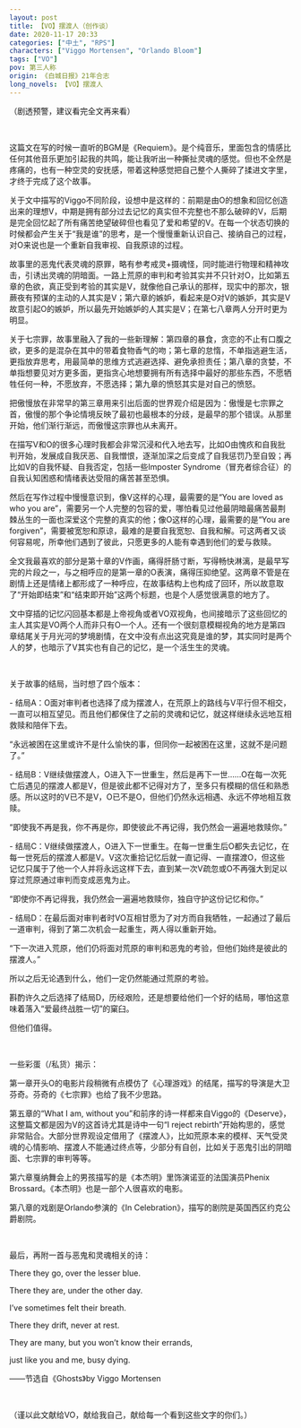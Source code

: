 ```yaml
---
layout: post
title: 【VO】摆渡人（创作谈）
date: 2020-11-17 20:33
categories: ["中土", "RPS"]
characters: ["Viggo Mortensen", "Orlando Bloom"]
tags: ["VO"]
pov: 第三人称
origin: 《白城日报》21年合志
long_novels: 【VO】摆渡人
---
```


（剧透预警，建议看完全文再来看）

<br>

这篇文在写的时候一直听的BGM是《Requiem》。是个纯音乐，里面包含的情感比任何其他音乐更加引起我的共鸣，能让我听出一种撕扯灵魂的感觉。但也不全然是疼痛的，也有一种空灵的安抚感，带着这种感觉把自己整个人撕碎了揉进文字里，才终于完成了这个故事。

关于文中描写的Viggo不同阶段，设想中是这样的：前期是由O的想象和回忆创造出来的理想V，中期是拥有部分过去记忆的真实但不完整也不那么破碎的V，后期是完全回忆起了所有痛苦绝望破碎但也看见了爱和希望的V。在每一个状态切换的时候都会产生关于“我是谁”的思考，是一个慢慢重新认识自己、接纳自己的过程，对O来说也是一个重新自我审视、自我原谅的过程。

故事里的恶鬼代表灵魂的原罪，略有参考戒灵+摄魂怪，同时能进行物理和精神攻击，引诱出灵魂的阴暗面。一路上荒原的审判和考验其实并不只针对O，比如第五章的色欲，真正受到考验的其实是V，就像他自己承认的那样，现实中的那次，银蕨夜有预谋的主动的人其实是V；第六章的嫉妒，看起来是O对V的嫉妒，其实是V故意引起O的嫉妒，所以最先开始嫉妒的人其实是V；在第七八章两人分开时更为明显。

关于七宗罪，故事里融入了我的一些新理解：第四章的暴食，贪恋的不止有口腹之欲，更多的是混杂在其中的带着食物香气的吻；第七章的怠惰，不单指逃避生活，更指放弃思考，用最简单的思维方式逃避选择、避免承担责任；第八章的贪婪，不单指想要见对方更多面，更指贪心地想要拥有所有选择中最好的那些东西，不愿牺牲任何一种，不愿放弃，不愿选择；第九章的愤怒其实是对自己的愤怒。

把傲慢放在非常早的第三章用来引出后面的世界观介绍是因为：傲慢是七宗罪之首，傲慢的那个争论情境反映了最初也最根本的分歧，是最早的那个错误。从那里开始，他们渐行渐远，而傲慢这宗罪也从未离开。

在描写V和O的很多心理时我都会非常沉浸和代入地去写，比如O由愧疚和自我批判开始，发展成自我厌恶、自我憎恨，逐渐加深之后变成了自我惩罚乃至自毁；再比如V的自我怀疑、自我否定，包括一些Imposter Syndrome（冒充者综合征）的自我认知困惑和情绪表达受阻的痛苦甚至恐惧。

然后在写作过程中慢慢意识到，像V这样的心理，最需要的是“You are loved as who you are”，需要另一个人完整的包容的爱，哪怕看见过他最阴暗最痛苦最荆棘丛生的一面也深爱这个完整的真实的他；像O这样的心理，最需要的是“You are forgiven”，需要被宽恕和原谅，最难的是要自我宽恕、自我和解。可这两者又谈何容易呢，所幸他们遇到了彼此，只愿更多的人能有幸遇到他们的爱与救赎。

全文我最喜欢的部分是第十章的V作画，痛得肝肠寸断，写得畅快淋漓，是最早写完的片段之一，与之相呼应的是第一章的O表演，痛得压抑绝望。这两章不管是在剧情上还是情绪上都形成了一种呼应，在故事结构上也构成了回环，所以故意取了“开始即结束”和“结束即开始”这两个标题，也是个人感觉很满意的地方了。

文中穿插的记忆闪回基本都是上帝视角或者VO双视角，也间接暗示了这些回忆的主人其实是VO两个人而非只有O一个人。还有一个很刻意模糊视角的地方是第四章结尾关于月光河的梦境剧情，在文中没有点出这究竟是谁的梦，其实同时是两个人的梦，也暗示了V其实也有自己的记忆，是一个活生生的灵魂。

<br>

关于故事的结局，当时想了四个版本：

\- 结局A：O面对审判者也选择了成为摆渡人，在荒原上的路线与V平行但不相交，一直可以相互望见。而且他们都保住了之前的灵魂和记忆，就这样继续永远地互相救赎和陪伴下去。

“永远被困在这里或许不是什么愉快的事，但同你一起被困在这里，这就不是问题了。”

\- 结局B：V继续做摆渡人，O进入下一世重生，然后是再下一世……O在每一次死亡后遇见的摆渡人都是V，但是彼此都不记得对方了，至多只有模糊的信任和熟悉感。所以这时的V已不是V，O已不是O，但他们仍然永远相遇、永远不停地相互救赎。

“即使我不再是我，你不再是你，即使彼此不再记得，我仍然会一遍遍地救赎你。”

\- 结局C：V继续做摆渡人，O进入下一世重生。在每一世重生后O都失去记忆，在每一世死后的摆渡人都是V。V这次重拾记忆后就一直记得、一直摆渡O，但这些记忆只属于了他一个人并将永远这样下去，直到某一次V疏忽或O不再强大到足以穿过荒原通过审判而变成恶鬼为止。

“即使你不再记得我，我仍然会一遍遍地救赎你，独自守护这份记忆和你。”

\- 结局D：在最后面对审判者时VO互相甘愿为了对方而自我牺牲，一起通过了最后一道审判，得到了第二次机会一起重生，两人得以重新开始。

“下一次进入荒原，他们仍将面对荒原的审判和恶鬼的考验，但他们始终是彼此的摆渡人。”

所以之后无论遇到什么，他们一定仍然能通过荒原的考验。

斟酌许久之后选择了结局D，历经艰险，还是想要给他们一个好的结局，哪怕这意味着落入“爱最终战胜一切”的窠臼。

但他们值得。

<br>

一些彩蛋（/私货）揭示：

第一章开头O的电影片段稍微有点模仿了《心理游戏》的结尾，描写的导演是大卫芬奇。芬奇的《七宗罪》也给了我不少思路。

第五章的“What I am, without you”和前序的诗一样都来自Viggo的《Deserve》，这整篇文都是因为V的这首诗尤其是诗中一句“I reject rebirth”开始构思的，感觉非常贴合。大部分世界观设定借用了《摆渡人》，比如荒原本来的模样、天气受灵魂的心情影响、摆渡人不能通过终点等，少部分有自创，比如关于恶鬼引出的阴暗面、七宗罪的审判等等。

第六章戛纳舞会上的男孩描写的是《本杰明》里饰演诺亚的法国演员Phenix Brossard。《本杰明》也是一部个人很喜欢的电影。

第八章的戏剧是Orlando参演的《In Celebration》，描写的剧院是英国西区约克公爵剧院。

<br>

最后，再附一首与恶鬼和灵魂相关的诗：

There they go, over the lesser blue.

There they are, under the other day.

I’ve sometimes felt their breath.

There they drift, never at rest.

They are many, but you won’t know their errands,

just like you and me, busy dying.

——节选自《Ghosts》by Viggo Mortensen

<br>

（谨以此文献给VO，献给我自己，献给每一个看到这些文字的你们。）
